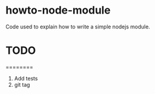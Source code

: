 howto-node-module
=================

Code used to explain how to write a simple nodejs module.


# TODO
========

1. Add tests
2. git tag


